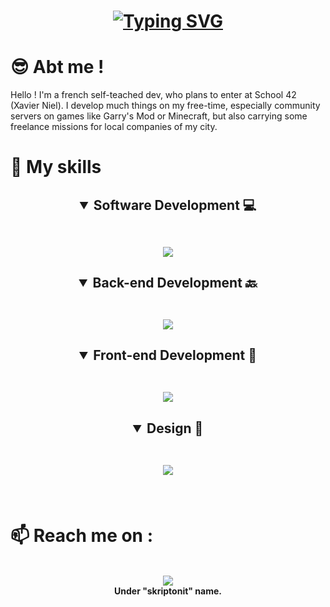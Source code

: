 
<h1 align="center">
    <a href="https://git.io/typing-svg">
        <img src="https://readme-typing-svg.demolab.com?font=Fira+Code&size=80&pause=1000&center=true&vCenter=true&multiline=true&width=2000&height=200&lines=Hello 👋 ! Welcome to my Github." alt="Typing SVG" />
    </a>
</h1>

# 😎 Abt me ! 
Hello ! I'm a french self-teached dev, who plans to enter at School 42 (Xavier Niel). 
I develop much things on my free-time, especially community servers on games like Garry's Mod or Minecraft, but also carrying some freelance missions for local companies of my city.

# 🥇 My skills 
<h2 align = "center">
<details open>
<summary> Software Development 💻</summary> <br>
	<p align = "center">
	    <img src="https://skillicons.dev/icons?i=c,cpp,java,python,git"/>
	</p>
</details>
</h2>
<h2 align = "center">
<details open>
<summary> Back-end Development 🔙</summary> <br>
	<p align = "center">
	    <img src="https://skillicons.dev/icons?i=nodejs,js,express,mysql,php"/>
	</p>
</details>
</h2>
<h2 align = "center">
<details open>
<summary> Front-end Development 🦄</summary> <br>
	<p align = "center">
	    <img src="https://skillicons.dev/icons?i=html,css,sass,js,threejs"/>
	</p>
</details>
</h2>
<h2 align = "center">
<details open>
<summary> Design 📏</summary> <br>
	<p align = "center">
	    <img src="https://skillicons.dev/icons?i=figma,blender,photoshop"/>
	</p>
</details>
</h2>
<br>

# 📫 Reach me on : 
<p align = "center"> <br>
	<img src="https://skillicons.dev/icons?i=discord"/>
	<br>
	<label><strong>Under "skriptonit" name.</strong></label>
</p>
